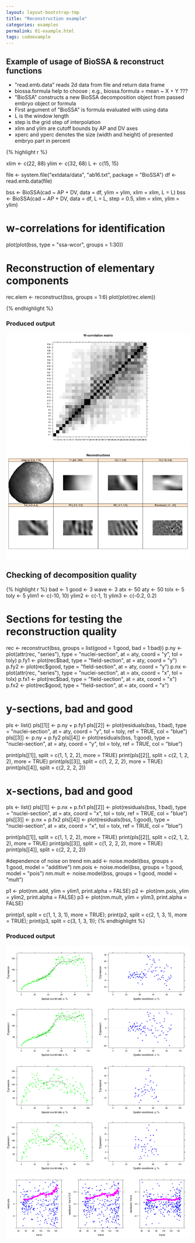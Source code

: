 ```yaml
---
layout: layout-bootstrap-tmp
title: "Reconstruction example"
categories: examples
permalink: 01-example.html
tags: codeexample
---
```


## Example of usage of BioSSA & reconstruct functions

- "read.emb.data" reads 2d data from file and return data frame
- biossa.formula help to choose ; e.g., biossa.formula = mean ~ X + Y ???
- "BioSSA" constructs a new BioSSA decomposition object from passed embryo object or formula
- First argument of "BioSSA" is formula evaluated with using data
- L is the window length
- step is the grid step of interpolation
- xlim and ylim are cutoff bounds by AP and DV axes
- xperc and yperc denotes the size (width and height) of presented embryo part in percent

{% highlight r %}

xlim <- c(22, 88)
ylim <- c(32, 68)
L <- c(15, 15)

file <- system.file("extdata/data", "ab16.txt", package = "BioSSA")
df <- read.emb.data(file)

bss <- BioSSA(cad ~ AP + DV, data = df, ylim = ylim, xlim = xlim, L = L)
bss <- BioSSA(cad ~ AP + DV,  data = df,
              L = L,
              step = 0.5,
              xlim = xlim, ylim = ylim)

# w-correlations for identification
plot(plot(bss, type = "ssa-wcor", groups = 1:30))

# Reconstruction of elementary components
rec.elem <- reconstruct(bss, groups = 1:6)
plot(plot(rec.elem))

{% endhighlight %}

### Produced output
![w-correlations](01_wcorr.png)
![Reconstruction](01_rec.jpg)

## Checking of decomposition quality

{% highlight r %}
bad <- 1
good <- 3
wave <- 3
atx <- 50
aty <- 50
tolx <- 5
toly <- 5
ylim1 <- c(-10, 10)
ylim2 <- c(-1, 1)
ylim3 <- c(-0.2, 0.2)

# Sections for testing the reconstruction quality
rec <- reconstruct(bss, groups = list(good = 1:good, bad = 1:bad))
p.ny <- plot(attr(rec, "series"), type = "nuclei-section", at = aty, coord = "y", tol = toly)
p.fy1 <- plot(rec$bad, type = "field-section", at = aty, coord = "y")
p.fy2 <- plot(rec$good, type = "field-section", at = aty, coord = "y")
p.nx <- plot(attr(rec, "series"), type = "nuclei-section", at = atx, coord = "x", tol = tolx)
p.fx1 <- plot(rec$bad, type = "field-section", at = atx, coord = "x")
p.fx2 <- plot(rec$good, type = "field-section", at = atx, coord = "x")


# y-sections, bad and good
pls <- list()
pls[[1]] <- p.ny + p.fy1
pls[[2]] <- plot(residuals(bss, 1:bad), type = "nuclei-section",
                 at = aty, coord = "y", tol = toly,
                 ref = TRUE, col = "blue")
pls[[3]] <- p.ny + p.fy2
pls[[4]] <- plot(residuals(bss, 1:good), type = "nuclei-section",
                 at = aty, coord = "y", tol = toly,
                 ref = TRUE, col = "blue")

print(pls[[1]], split = c(1, 1, 2, 2), more = TRUE)
print(pls[[2]], split = c(2, 1, 2, 2), more = TRUE)
print(pls[[3]], split = c(1, 2, 2, 2), more = TRUE)
print(pls[[4]], split = c(2, 2, 2, 2))

# x-sections, bad and good
pls <- list()
pls[[1]] <- p.nx + p.fx1
pls[[2]] <- plot(residuals(bss, 1:bad), type = "nuclei-section",
                 at = atx, coord = "x", tol = tolx,
                 ref = TRUE, col = "blue")
pls[[3]] <- p.nx + p.fx2
pls[[4]] <- plot(residuals(bss, 1:good), type = "nuclei-section",
                 at = atx, coord = "x", tol = tolx,
                 ref = TRUE, col = "blue")

print(pls[[1]], split = c(1, 1, 2, 2), more = TRUE)
print(pls[[2]], split = c(2, 1, 2, 2), more = TRUE)
print(pls[[3]], split = c(1, 2, 2, 2), more = TRUE)
print(pls[[4]], split = c(2, 2, 2, 2))

#dependence of noise on trend
nm.add <- noise.model(bss, groups = 1:good, model = "additive")
nm.pois <- noise.model(bss, groups = 1:good, model = "pois")
nm.mult <- noise.model(bss, groups = 1:good, model = "mult")

p1 <- plot(nm.add, ylim = ylim1, print.alpha = FALSE)
p2 <- plot(nm.pois, ylim = ylim2, print.alpha = FALSE)
p3 <- plot(nm.mult, ylim = ylim3, print.alpha = FALSE)

print(p1, split = c(1, 1, 3, 1), more = TRUE);
print(p2, split = c(2, 1, 3, 1), more = TRUE);
print(p3, split = c(3, 1, 3, 1));
{% endhighlight %}

### Produced output
![x-sections](01_x_section.png)
![y-sections](01_y_section.png)
![noise models](01_noise_meas.png)

